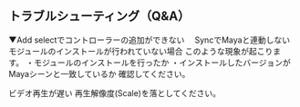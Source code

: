 ## トラブルシューティング（Q&A）

▼Add selectでコントローラーの追加ができない
　SyncでMayaと連動しない
モジュールのインストールが行われていない場合
このような現象が起こります。
・モジュールのインストールを行ったか
・インストールしたバージョンがMayaシーンと一致しているか
確認してください。


ビデオ再生が遅い
再生解像度(Scale)を落としてください。
